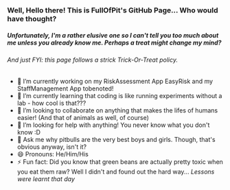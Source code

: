 ### Well, Hello there! This is FullOfPit's GitHub Page... Who would have thought?

<h5>Unfortunately, I'm a rather elusive one so I can't tell you too much about me unless you already know me. Perhaps a treat might change my mind?</h5>
<h6>And just FYI: this page follows a strick Trick-Or-Treat policy.</h6>

<!--
**FullOfPit/FullOfPit** is a ✨ _special_ ✨ repository because its `README.md` (this file) appears on your GitHub profile.
-->

- 🔭 I’m currently working on my RiskAssessment App EasyRisk and my StaffManagement App tobenoted!
- 🌱 I’m currently learning that coding is like running experiments without a lab - how cool is that???
- 👯 I’m looking to collaborate on anything that makes the lifes of humans easier! (And that of animals as well, of course)
- 🤔 I’m looking for help with anything! You never know what you don't know :D
- 💬 Ask me why pitbulls are the very best boys and girls. Though, that's obvious anyway, isn't it?
- 😄 Pronouns: He/Him/His
- ⚡ Fun fact: Did you know that green beans are actually pretty toxic when you eat them raw? Well I didn't and found out the hard way... *Lessons were learnt that day*

